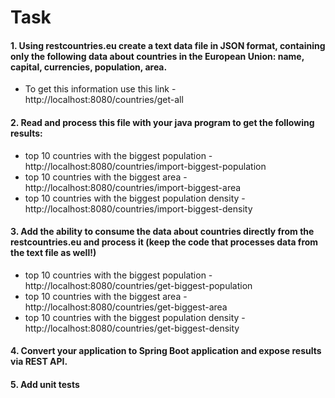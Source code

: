 # Task 
#### 1. Using restcountries.eu create a text data file in JSON format, containing only the following data about countries in the European Union: name, capital, currencies, population, area.
  - To get this information use this link - http://localhost:8080/countries/get-all

#### 2. Read and process this file with your java program to get the following results:

 - top 10 countries with the biggest population - http://localhost:8080/countries/import-biggest-population
 - top 10 countries with the biggest area - http://localhost:8080/countries/import-biggest-area
 - top 10 countries with the biggest population density - http://localhost:8080/countries/import-biggest-density

#### 3. Add the ability to consume the data about countries directly from the restcountries.eu and process it (keep the code that processes data from the text file as well!)

 - top 10 countries with the biggest population - http://localhost:8080/countries/get-biggest-population
 - top 10 countries with the biggest area - http://localhost:8080/countries/get-biggest-area
 - top 10 countries with the biggest population density - http://localhost:8080/countries/get-biggest-density

#### 4. Convert your application to Spring Boot application and expose results via REST API.

#### 5. Add unit tests
